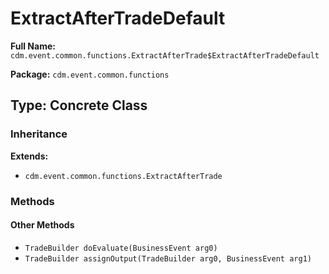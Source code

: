 # ExtractAfterTradeDefault

**Full Name:** `cdm.event.common.functions.ExtractAfterTrade$ExtractAfterTradeDefault`

**Package:** `cdm.event.common.functions`

## Type: Concrete Class

### Inheritance

**Extends:**
- `cdm.event.common.functions.ExtractAfterTrade`

### Methods

#### Other Methods

- `TradeBuilder doEvaluate(BusinessEvent arg0)`
- `TradeBuilder assignOutput(TradeBuilder arg0, BusinessEvent arg1)`

